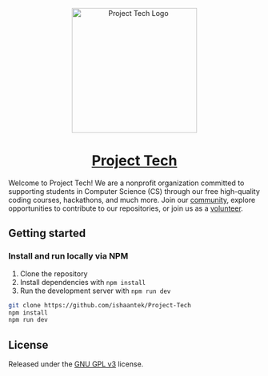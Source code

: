 <p align="center"><img width="250" alt="Project Tech Logo" src="https://project-tech.org/logo-transparent.png"></p>
<h1 align="center"><a href="https://project-tech.org">Project Tech</a></h1>

Welcome to Project Tech! We are a nonprofit organization committed to supporting students in Computer Science (CS) through our free high-quality coding courses, hackathons, and much more. Join our [community](https://discord.com/invite/AFFYnNVXpZ), explore opportunities to contribute to our repositories, or join us as a [volunteer](https://www.project-tech.org/get-involved).

## Getting started
### Install and run locally via NPM
1. Clone the repository
2. Install dependencies with `npm install`
3. Run the development server with `npm run dev`

```bash
git clone https://github.com/ishaantek/Project-Tech
npm install
npm run dev
```

## License

Released under the [GNU GPL v3](https://www.gnu.org/licenses/gpl-3.0.en.html) license.